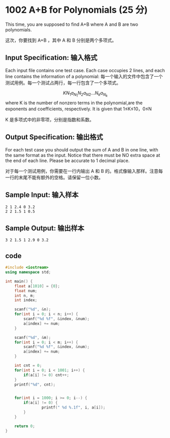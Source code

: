 # 1002 A+B for Polynomials (25 分)

This time, you are supposed to find A+B where A and B are two polynomials.

这次，你要找到 A+B ，其中 A 和 B 分别是两个多项式。

## Input Specification: 输入格式

Each input file contains one test case. Each case occupies 2 lines, and each line contains the information of a polynomial:
每一个输入的文件中包含了一个测试用例。每一个测试占两行，每一行包含了一个多项式。

$$
K N_1 a_{​N_1} N_2 a_{N_​2}​​  ... N_k a_{N_k}
$$
​​ 
where K is the number of nonzero terms in the polynomial,are the exponents and coefficients, respectively. It is given that 1≤K≤10，0≤N

K 是多项式中的非零项，分别是指数和系数。

## Output Specification: 输出格式

For each test case you should output the sum of A and B in one line, with the same format as the input. Notice that there must be NO extra space at the end of each line. Please be accurate to 1 decimal place.

对于每一个测试用例，你需要在一行内输出 A 和 B 的。格式像输入那样。注意每一行的末尾不能有额外的空格。请保留一位小数。

## Sample Input: 输入样本

    2 1 2.4 0 3.2
    2 2 1.5 1 0.5

## Sample Output: 输出样本

    3 2 1.5 1 2.9 0 3.2


## code

```cpp
#include <iostream>
using namespace std;

int main() {
    float a[1010] = {0};
    float num;
    int n, m;
    int index;

    scanf("%d", &n);
    for(int i = 0; i < n; i++) {
        scanf("%d %f", &index, &num);
        a[index] += num;
    }

    scanf("%d", &m);
    for(int i = 0; i < m; i++) {
        scanf("%d %f", &index, &num);
        a[index] += num;
    }

    int cnt = 0;
    for(int i = 0; i < 1001; i++) {
        if(a[i] != 0) cnt++;
    }
    printf("%d", cnt);


    for(int i = 1000; i >= 0; i--) {
        if(a[i] != 0) {
                printf(" %d %.1f", i, a[i]);
        }
    }

    return 0;
}
```
